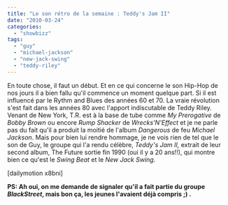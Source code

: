 ```yaml
---
title: "Le son rétro de la semaine : Teddy's Jam II"
date: "2010-03-24"
categories: 
  - "showbizz"
tags: 
  - "guy"
  - "michael-jackson"
  - "new-jack-swing"
  - "teddy-riley"
---
```


En toute chose, il faut un début. Et en ce qui concerne le son Hip-Hop de nos jours il a bien fallu qu'il commence un moment quelque part. Si il est influencé par le Rythm and Blues des années 60 et 70. La vraie révolution s'est fait dans les années 80 avec l'apport indiscutable de Teddy Riley. Venant de New York, T.R. est à la base de tube comme _My Prerogative_ de _Bobby Brown_ ou encore _Rump Shacker_ de _Wrecks'N'Effect_ et je ne parle pas du fait qu'il a produit la moitié de l'album _Dangerous_ de feu _Michael Jackson_. Mais pour bien lui rendre hommage, je ne vois rien de tel que le son de Guy, le groupe qui l'a rendu célèbre, _Teddy's Jam II,_ extrait de leur second album, The Future sortie fin 1990 (oui il y a 20 ans!!), qui montre bien ce qu'est le _Swing Beat_ et le _New Jack Swing._

\[dailymotion x8bni\]

**PS: Ah oui, on me demande de signaler qu'il a fait partie du groupe _BlackStreet_, mais bon ça, les jeunes l'avaient déjà compris ;) .**
